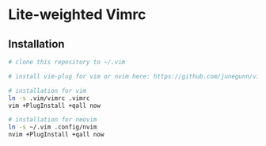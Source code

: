 # Lite-weighted Vimrc

## Installation

```sh
# clone this repository to ~/.vim

# install vim-plug for vim or nvim here: https://github.com/junegunn/vim-plug

# installation for vim
ln -s .vim/vimrc .vimrc
vim +PlugInstall +qall now

# installation for neovim
ln -s ~/.vim .config/nvim
nvim +PlugInstall +qall now
```
